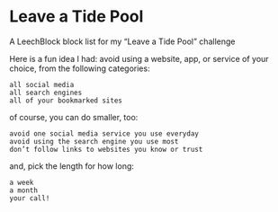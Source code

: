 # Leave a Tide Pool
A LeechBlock block list for my “Leave a Tide Pool” challenge

Here is a fun idea I had: avoid using a website, app, or service of your choice, from the following categories:

    all social media
    all search engines
    all of your bookmarked sites

of course, you can do smaller, too:

    avoid one social media service you use everyday
    avoid using the search engine you use most
    don’t follow links to websites you know or trust

and, pick the length for how long:

    a week
    a month
    your call!
